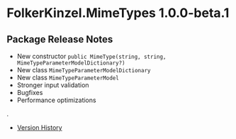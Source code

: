 # FolkerKinzel.MimeTypes 1.0.0-beta.1
## Package Release Notes
- New constructor `public MimeType(string, string, MimeTypeParameterModelDictionary?)`
- New class `MimeTypeParameterModelDictionary`
- New class `MimeTypeParameterModel`
- Stronger input validation
- Bugfixes
- Performance optimizations

.
- [Version History](https://github.com/FolkerKinzel/MimeTypes/releases)
